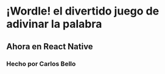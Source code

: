 <h1>¡Wordle! el divertido juego de adivinar la palabra</h1>
<h2>Ahora en React Native</h2>
<h3>Hecho por Carlos Bello</h3>

